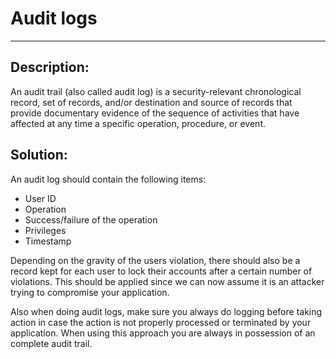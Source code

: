 # Audit logs
-------

## Description:

An audit trail (also called audit log) is a security-relevant chronological record,
set of records, and/or destination and source of records that provide documentary
evidence of the sequence of activities that have affected at any time a specific operation,
procedure, or event.

## Solution:

An audit log should contain the following items:

- User ID
- Operation
- Success/failure of the operation
- Privileges
- Timestamp

Depending on the gravity of the users violation, there should also be a record kept for
each user to lock their accounts after a certain number of violations. This should be
applied since we can now assume it is an attacker trying to compromise your application.

Also when doing audit logs, make sure you always do logging before taking action in case the
action is not properly processed or terminated by your application. When using this
approach you are always in possession of an complete audit trail.
